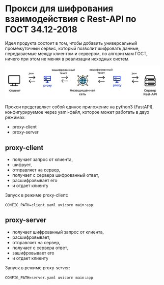 # Прокси для шифрования взаимодействия с Rest-API по ГОСТ 34.12-2018

Идея продукта состоит в том, чтобы добавить универсальный промежуточный сервис, который позволит шифровать данные, передаваемые между клиентом и сервером, по алгоритмам ГОСТ, ничего при этом не меняя в реализации исходных систем.

![схема взаимодействия](scheme.png)

Прокси представляет собой единое приложение на python3 (FastAPI), конфигурируемое через yaml-файл, которое может работать в двух режимах:

- proxy-client 
- proxy-server

## proxy-client

- получает запрос от клиента, 
- шифрует,
- отправляет на сервер,
- получает с сервера шифрованный ответ,
- расшифровывает его 
- и отдает клиенту

Запуск в режиме proxy-client:

`CONFIG_PATH=client.yaml uvicorn main:app`

## proxy-server

- получает шифрованный запрос от клиента,
- расшифровывает,
- отправляет на сервер,
- получает с сервера ответ, 
- зашифровывает его
- и отдает клиенту

Запуск в режиме proxy-server:

`CONFIG_PATH=server.yaml uvicorn main:app`